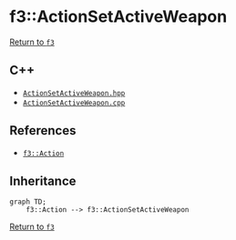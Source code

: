 # f3::ActionSetActiveWeapon

[Return to `f3`](/docs/f3.md)

## C++

- [`ActionSetActiveWeapon.hpp`](/src/f3/ActionSetActiveWeapon.hpp)
- [`ActionSetActiveWeapon.cpp`](/src/f3/ActionSetActiveWeapon.cpp)

## References

- [`f3::Action`](/docs/f3/Action.md)

## Inheritance

```mermaid
graph TD;
    f3::Action --> f3::ActionSetActiveWeapon
```

[Return to `f3`](/docs/f3.md)